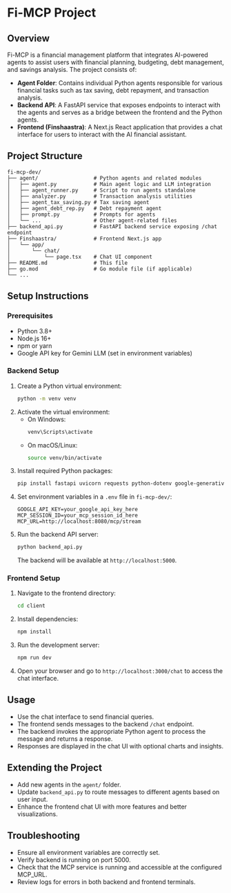 # Fi-MCP Project

## Overview
Fi-MCP is a financial management platform that integrates AI-powered agents to assist users with financial planning, budgeting, debt management, and savings analysis. The project consists of:

- **Agent Folder**: Contains individual Python agents responsible for various financial tasks such as tax saving, debt repayment, and transaction analysis.
- **Backend API**: A FastAPI service that exposes endpoints to interact with the agents and serves as a bridge between the frontend and the Python agents.
- **Frontend (Finshaastra)**: A Next.js React application that provides a chat interface for users to interact with the AI financial assistant.

## Project Structure
```
fi-mcp-dev/
├── agent/                  # Python agents and related modules
│   ├── agent.py            # Main agent logic and LLM integration
│   ├── agent_runner.py     # Script to run agents standalone
│   ├── analyzer.py         # Transaction analysis utilities
│   ├── agent_tax_saving.py # Tax saving agent
│   ├── agent_debt_rep.py   # Debt repayment agent
│   ├── prompt.py           # Prompts for agents
│   └── ...                 # Other agent-related files
├── backend_api.py          # FastAPI backend service exposing /chat endpoint
├── Finshaastra/            # Frontend Next.js app
│   └── app/
│       └── chat/
│           └── page.tsx    # Chat UI component
├── README.md               # This file
├── go.mod                  # Go module file (if applicable)
└── ...
```

## Setup Instructions

### Prerequisites
- Python 3.8+
- Node.js 16+
- npm or yarn
- Google API key for Gemini LLM (set in environment variables)

### Backend Setup
1. Create a Python virtual environment:
   ```bash
   python -m venv venv
   ```
2. Activate the virtual environment:
   - On Windows:
     ```bash
     venv\Scripts\activate
     ```
   - On macOS/Linux:
     ```bash
     source venv/bin/activate
     ```
3. Install required Python packages:
   ```bash
   pip install fastapi uvicorn requests python-dotenv google-generativeai
   ```
4. Set environment variables in a `.env` file in `fi-mcp-dev/`:
   ```
   GOOGLE_API_KEY=your_google_api_key_here
   MCP_SESSION_ID=your_mcp_session_id_here
   MCP_URL=http://localhost:8080/mcp/stream
   ```
5. Run the backend API server:
   ```bash
   python backend_api.py
   ```
   The backend will be available at `http://localhost:5000`.

### Frontend Setup
1. Navigate to the frontend directory:
   ```bash
   cd client
   ```
2. Install dependencies:
   ```bash
   npm install
   ```
3. Run the development server:
   ```bash
   npm run dev
   ```
4. Open your browser and go to `http://localhost:3000/chat` to access the chat interface.

## Usage
- Use the chat interface to send financial queries.
- The frontend sends messages to the backend `/chat` endpoint.
- The backend invokes the appropriate Python agent to process the message and returns a response.
- Responses are displayed in the chat UI with optional charts and insights.

## Extending the Project
- Add new agents in the `agent/` folder.
- Update `backend_api.py` to route messages to different agents based on user input.
- Enhance the frontend chat UI with more features and better visualizations.

## Troubleshooting
- Ensure all environment variables are correctly set.
- Verify backend is running on port 5000.
- Check that the MCP service is running and accessible at the configured MCP_URL.
- Review logs for errors in both backend and frontend terminals.

